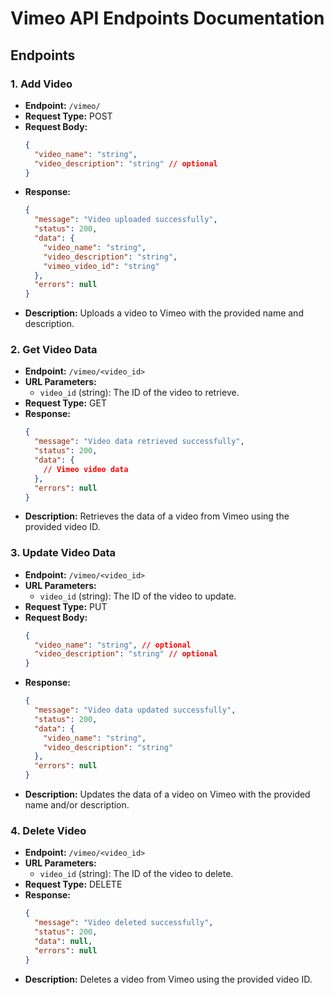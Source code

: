 # Vimeo API Endpoints Documentation

## Endpoints

### 1. Add Video

- **Endpoint:** `/vimeo/`
- **Request Type:** POST
- **Request Body:**
  ```json
  {
    "video_name": "string",
    "video_description": "string" // optional
  }
  ```
- **Response:**
  ```json
  {
    "message": "Video uploaded successfully",
    "status": 200,
    "data": {
      "video_name": "string",
      "video_description": "string",
      "vimeo_video_id": "string"
    },
    "errors": null
  }
  ```
- **Description:** Uploads a video to Vimeo with the provided name and description.

### 2. Get Video Data

- **Endpoint:** `/vimeo/<video_id>`
- **URL Parameters:**
  - `video_id` (string): The ID of the video to retrieve.
- **Request Type:** GET
- **Response:**
  ```json
  {
    "message": "Video data retrieved successfully",
    "status": 200,
    "data": {
      // Vimeo video data
    },
    "errors": null
  }
  ```
- **Description:** Retrieves the data of a video from Vimeo using the provided video ID.

### 3. Update Video Data

- **Endpoint:** `/vimeo/<video_id>`
- **URL Parameters:**
  - `video_id` (string): The ID of the video to update.
- **Request Type:** PUT
- **Request Body:**
  ```json
  {
    "video_name": "string", // optional
    "video_description": "string" // optional
  }
  ```
- **Response:**
  ```json
  {
    "message": "Video data updated successfully",
    "status": 200,
    "data": {
      "video_name": "string",
      "video_description": "string"
    },
    "errors": null
  }
  ```
- **Description:** Updates the data of a video on Vimeo with the provided name and/or description.

### 4. Delete Video

- **Endpoint:** `/vimeo/<video_id>`
- **URL Parameters:**
  - `video_id` (string): The ID of the video to delete.
- **Request Type:** DELETE
- **Response:**
  ```json
  {
    "message": "Video deleted successfully",
    "status": 200,
    "data": null,
    "errors": null
  }
  ```
- **Description:** Deletes a video from Vimeo using the provided video ID.
